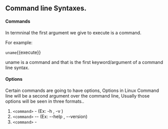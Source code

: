 ## Command line Syntaxes.

#### Commands
In termninal the first argument we give to execute is a command.

For example:

`uname`{{execute}} 

uname is a command and that is the first keyword/argument of a command line syntax.

#### Options

Certain commands are going to have options, Options in Linux Command line will be a second argument over the command line, Usually those options will be seen in three formats..
  1. `<command>`  -<single character> (Ex: -h , -v )
  2. `<command>` --<single word>  (Ex: --help , --version)
  3. `<command>` -
